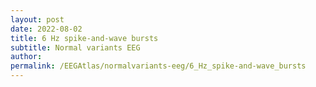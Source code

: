 ```yaml
---
layout: post
date: 2022-08-02 
title: 6 Hz spike-and-wave bursts 
subtitle: Normal variants EEG
author: 
permalink: /EEGAtlas/normalvariants-eeg/6_Hz_spike-and-wave_bursts
---
```



